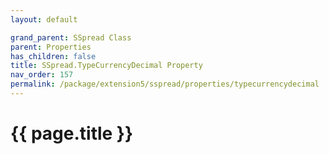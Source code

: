 ```yaml
---
layout: default

grand_parent: SSpread Class
parent: Properties
has_children: false
title: SSpread.TypeCurrencyDecimal Property
nav_order: 157
permalink: /package/extension5/sspread/properties/typecurrencydecimal
---
```

# {{ page.title }}